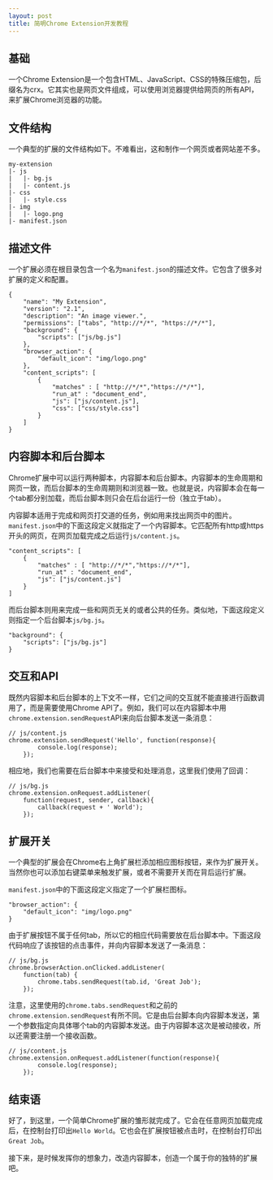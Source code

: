 ```yaml
---
layout: post
title: 简明Chrome Extension开发教程
---
```


基础
------
一个Chrome Extension是一个包含HTML、JavaScript、CSS的特殊压缩包，后缀名为crx。它其实也是网页文件组成，可以使用浏览器提供给网页的所有API，来扩展Chrome浏览器的功能。

文件结构
------
一个典型的扩展的文件结构如下。不难看出，这和制作一个网页或者网站差不多。

	my-extension
	|- js
	|   |- bg.js
	|   |- content.js
	|- css
	|   |- style.css
	|- img
	|   |- logo.png
	|- manifest.json

描述文件
-----
一个扩展必须在根目录包含一个名为`manifest.json`的描述文件。它包含了很多对扩展的定义和配置。

	{
		"name": "My Extension",
		"version": "2.1",
		"description": "An image viewer.",
		"permissions": ["tabs", "http://*/*", "https://*/*"],
		"background": {
			"scripts": ["js/bg.js"]
		},
		"browser_action": {
			"default_icon": "img/logo.png"
		},
		"content_scripts": [
	        {
	            "matches" : [ "http://*/*","https://*/*"],
	            "run_at" : "document_end",
	            "js": ["js/content.js"],
	            "css": ["css/style.css"]
	        }
	    ]
	}

内容脚本和后台脚本
------
Chrome扩展中可以运行两种脚本，内容脚本和后台脚本。内容脚本的生命周期和网页一致，而后台脚本的生命周期则和浏览器一致。也就是说，内容脚本会在每一个tab都分别加载，而后台脚本则只会在后台运行一份（独立于tab）。

内容脚本适用于完成和网页打交道的任务，例如用来找出网页中的图片。`manifest.json`中的下面这段定义就指定了一个内容脚本。它匹配所有http或https开头的网页，在网页加载完成之后运行`js/content.js`。
	
	"content_scripts": [
        {
            "matches" : [ "http://*/*","https://*/*"],
            "run_at" : "document_end",
            "js": ["js/content.js"]
        }
    ]

而后台脚本则用来完成一些和网页无关的或者公共的任务。类似地，下面这段定义则指定一个后台脚本`js/bg.js`。

	"background": {
		"scripts": ["js/bg.js"]
	}

交互和API
------
既然内容脚本和后台脚本的上下文不一样，它们之间的交互就不能直接进行函数调用了，而是需要使用Chrome API了。例如，我们可以在内容脚本中用`chrome.extension.sendRequest`API来向后台脚本发送一条消息：

	// js/content.js
	chrome.extension.sendRequest('Hello', function(response){
			console.log(response);
		});

相应地，我们也需要在后台脚本中来接受和处理消息，这里我们使用了回调：

	// js/bg.js
	chrome.extension.onRequest.addListener(
		function(request, sender, callback){
			callback(request + ' World');
		});

扩展开关
------
一个典型的扩展会在Chrome右上角扩展栏添加相应图标按钮，来作为扩展开关。当然你也可以添加右键菜单来触发扩展，或者不需要开关而在背后运行扩展。

`manifest.json`中的下面这段定义指定了一个扩展栏图标。
	
	"browser_action": {
		"default_icon": "img/logo.png"
	}

由于扩展按钮不属于任何tab，所以它的相应代码需要放在后台脚本中。下面这段代码响应了该按钮的点击事件，并向内容脚本发送了一条消息：

	// js/bg.js
	chrome.browserAction.onClicked.addListener(
	    function(tab) {
	    	chrome.tabs.sendRequest(tab.id, 'Great Job');
	    });

注意，这里使用的`chrome.tabs.sendRequest`和之前的`chrome.extension.sendRequest`有所不同。它是由后台脚本向内容脚本发送，第一个参数指定向具体哪个tab的内容脚本发送。由于内容脚本这次是被动接收，所以还需要注册一个接收函数。

	// js/content.js
	chrome.extension.onRequest.addListener(function(response){
			console.log(response);
		});

结束语
----
好了，到这里，一个简单Chrome扩展的雏形就完成了。它会在任意网页加载完成后，在控制台打印出`Hello World`。它也会在扩展按钮被点击时，在控制台打印出`Great Job`。

接下来，是时候发挥你的想象力，改造内容脚本，创造一个属于你的独特的扩展吧。